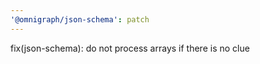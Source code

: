 ```yaml
---
'@omnigraph/json-schema': patch
---
```


fix(json-schema): do not process arrays if there is no clue
